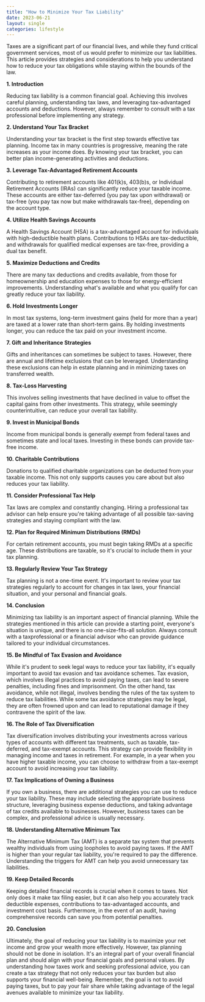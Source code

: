 ```yaml
---
title: "How to Minimize Your Tax Liability"
date: 2023-06-21
layout: single
categories: lifestyle
---
```

Taxes are a significant part of our financial lives, and while they fund critical government services, most of us would prefer to minimize our tax liabilities. This article provides strategies and considerations to help you understand how to reduce your tax obligations while staying within the bounds of the law.

**1. Introduction**

Reducing tax liability is a common financial goal. Achieving this involves careful planning, understanding tax laws, and leveraging tax-advantaged accounts and deductions. However, always remember to consult with a tax professional before implementing any strategy.

**2. Understand Your Tax Bracket**

Understanding your tax bracket is the first step towards effective tax planning. Income tax in many countries is progressive, meaning the rate increases as your income does. By knowing your tax bracket, you can better plan income-generating activities and deductions.

**3. Leverage Tax-Advantaged Retirement Accounts**

Contributing to retirement accounts like 401(k)s, 403(b)s, or Individual Retirement Accounts (IRAs) can significantly reduce your taxable income. These accounts are either tax-deferred (you pay tax upon withdrawal) or tax-free (you pay tax now but make withdrawals tax-free), depending on the account type.

**4. Utilize Health Savings Accounts**

A Health Savings Account (HSA) is a tax-advantaged account for individuals with high-deductible health plans. Contributions to HSAs are tax-deductible, and withdrawals for qualified medical expenses are tax-free, providing a dual tax benefit.

**5. Maximize Deductions and Credits**

There are many tax deductions and credits available, from those for homeownership and education expenses to those for energy-efficient improvements. Understanding what's available and what you qualify for can greatly reduce your tax liability.

**6. Hold Investments Longer**

In most tax systems, long-term investment gains (held for more than a year) are taxed at a lower rate than short-term gains. By holding investments longer, you can reduce the tax paid on your investment income.

**7. Gift and Inheritance Strategies**

Gifts and inheritances can sometimes be subject to taxes. However, there are annual and lifetime exclusions that can be leveraged. Understanding these exclusions can help in estate planning and in minimizing taxes on transferred wealth.

**8. Tax-Loss Harvesting**

This involves selling investments that have declined in value to offset the capital gains from other investments. This strategy, while seemingly counterintuitive, can reduce your overall tax liability.

**9. Invest in Municipal Bonds**

Income from municipal bonds is generally exempt from federal taxes and sometimes state and local taxes. Investing in these bonds can provide tax-free income.

**10. Charitable Contributions**

Donations to qualified charitable organizations can be deducted from your taxable income. This not only supports causes you care about but also reduces your tax liability.

**11. Consider Professional Tax Help**

Tax laws are complex and constantly changing. Hiring a professional tax advisor can help ensure you're taking advantage of all possible tax-saving strategies and staying compliant with the law.

**12. Plan for Required Minimum Distributions (RMDs)**

For certain retirement accounts, you must begin taking RMDs at a specific age. These distributions are taxable, so it's crucial to include them in your tax planning.

**13. Regularly Review Your Tax Strategy**

Tax planning is not a one-time event. It's important to review your tax strategies regularly to account for changes in tax laws, your financial situation, and your personal and financial goals.

**14. Conclusion**

Minimizing tax liability is an important aspect of financial planning. While the strategies mentioned in this article can provide a starting point, everyone's situation is unique, and there is no one-size-fits-all solution. Always consult with a taxprofessional or a financial advisor who can provide guidance tailored to your individual circumstances.

**15. Be Mindful of Tax Evasion and Avoidance**

While it's prudent to seek legal ways to reduce your tax liability, it's equally important to avoid tax evasion and tax avoidance schemes. Tax evasion, which involves illegal practices to avoid paying taxes, can lead to severe penalties, including fines and imprisonment. On the other hand, tax avoidance, while not illegal, involves bending the rules of the tax system to reduce tax liabilities. While some tax avoidance strategies may be legal, they are often frowned upon and can lead to reputational damage if they contravene the spirit of the law.

**16. The Role of Tax Diversification**

Tax diversification involves distributing your investments across various types of accounts with different tax treatments, such as taxable, tax-deferred, and tax-exempt accounts. This strategy can provide flexibility in managing income and taxes in retirement. For example, in a year when you have higher taxable income, you can choose to withdraw from a tax-exempt account to avoid increasing your tax liability.

**17. Tax Implications of Owning a Business**

If you own a business, there are additional strategies you can use to reduce your tax liability. These may include selecting the appropriate business structure, leveraging business expense deductions, and taking advantage of tax credits available to businesses. However, business taxes can be complex, and professional advice is usually necessary.

**18. Understanding Alternative Minimum Tax**

The Alternative Minimum Tax (AMT) is a separate tax system that prevents wealthy individuals from using loopholes to avoid paying taxes. If the AMT is higher than your regular tax liability, you're required to pay the difference. Understanding the triggers for AMT can help you avoid unnecessary tax liabilities.

**19. Keep Detailed Records**

Keeping detailed financial records is crucial when it comes to taxes. Not only does it make tax filing easier, but it can also help you accurately track deductible expenses, contributions to tax-advantaged accounts, and investment cost basis. Furthermore, in the event of an audit, having comprehensive records can save you from potential penalties.

**20. Conclusion**

Ultimately, the goal of reducing your tax liability is to maximize your net income and grow your wealth more effectively. However, tax planning should not be done in isolation. It's an integral part of your overall financial plan and should align with your financial goals and personal values. By understanding how taxes work and seeking professional advice, you can create a tax strategy that not only reduces your tax burden but also supports your financial well-being. Remember, the goal is not to avoid paying taxes, but to pay your fair share while taking advantage of the legal avenues available to minimize your tax liability.
